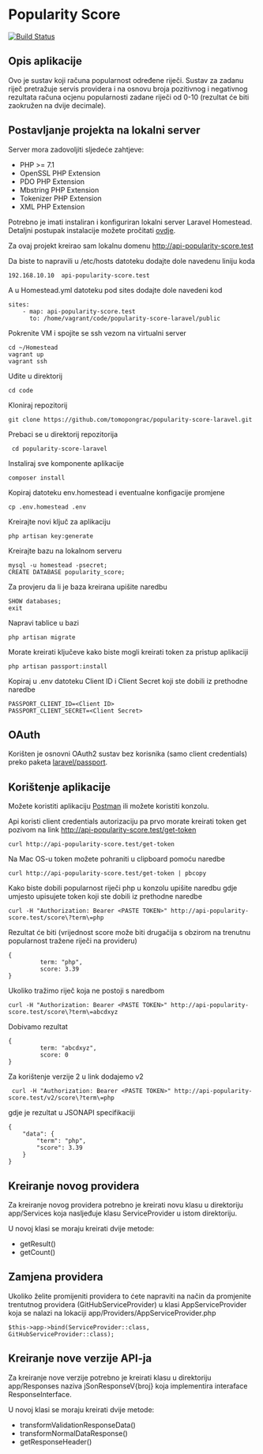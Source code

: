 # Popularity Score

<p>
<a href="https://travis-ci.org/tomopongrac/popularity-score-laravel"><img src="https://travis-ci.org/tomopongrac/popularity-score-laravel.svg" alt="Build Status"></a>

## Opis aplikacije

Ovo je sustav koji računa popularnost određene riječi. Sustav za zadanu riječ pretražuje servis providera i na osnovu broja pozitivnog i negativnog rezultata računa ocjenu popularnosti zadane riječi od 0-10 (rezultat će biti zaokružen na dvije decimale).

## Postavljanje projekta na lokalni server

Server mora zadovoljiti sljedeće zahtjeve:

* PHP >= 7.1
* OpenSSL PHP Extension
* PDO PHP Extension
* Mbstring PHP Extension
* Tokenizer PHP Extension
* XML PHP Extension

Potrebno je imati instaliran i konfiguriran lokalni server Laravel Homestead. Detaljni postupak instalacije možete pročitati [ovdje](https://laravel.com/docs/5.4/homestead#installation-and-setup).

Za ovaj projekt kreirao sam lokalnu domenu http://api-popularity-score.test

Da biste to napravili u /etc/hosts datoteku dodajte dole navedenu liniju koda

    192.168.10.10  api-popularity-score.test

A u Homestead.yml datoteku pod sites dodajte dole navedeni kod

    sites:
        - map: api-popularity-score.test
          to: /home/vagrant/code/popularity-score-laravel/public

Pokrenite VM i spojite se ssh vezom na virtualni server

    cd ~/Homestead
    vagrant up
    vagrant ssh

Uđite u direktorij

    cd code

Kloniraj repozitorij

    git clone https://github.com/tomopongrac/popularity-score-laravel.git

Prebaci se u direktorij repozitorija
 
     cd popularity-score-laravel

Instaliraj sve komponente aplikacije

    composer install

Kopiraj datoteku env.homestead i eventualne konfigacije promjene

    cp .env.homestead .env

Kreirajte novi ključ za aplikaciju

    php artisan key:generate

Kreirajte bazu na lokalnom serveru

    mysql -u homestead -psecret;
    CREATE DATABASE popularity_score;

Za provjeru da li je baza kreirana upišite naredbu

    SHOW databases;
    exit

Napravi tablice u bazi

    php artisan migrate

Morate kreirati ključeve kako biste mogli kreirati token za pristup aplikaciji

    php artisan passport:install

Kopiraj u .env datoteku Client ID i Client Secret koji ste dobili iz prethodne naredbe

    PASSPORT_CLIENT_ID=<Client ID>
    PASSPORT_CLIENT_SECRET=<Client Secret>

## OAuth

Korišten je osnovni OAuth2 sustav bez korisnika (samo client credentials) preko paketa [laravel/passport](https://github.com/laravel/passport/tree/3.0).

## Korištenje aplikacije

Možete koristiti aplikaciju [Postman](https://www.getpostman.com) ili možete koristiti konzolu.

Api koristi client credentials autorizaciju pa prvo morate kreirati token get pozivom na link http://api-popularity-score.test/get-token

    curl http://api-popularity-score.test/get-token

Na Mac OS-u token možete  pohraniti u clipboard pomoću naredbe

    curl http://api-popularity-score.test/get-token | pbcopy

Kako biste dobili popularnost riječi php u konzolu upišite naredbu gdje umjesto <PASTE TOKEN> upisujete token koji ste dobili iz prethodne naredbe

    curl -H "Authorization: Bearer <PASTE TOKEN>" http://api-popularity-score.test/score\?term\=php

Rezultat će biti (vrijednost score može biti drugačija s obzirom na trenutnu popularnost tražene riječi na provideru)

    {
             term: "php",
             score: 3.39
    }

Ukoliko tražimo riječ koja ne postoji s naredbom

    curl -H "Authorization: Bearer <PASTE TOKEN>" http://api-popularity-score.test/score\?term\=abcdxyz

Dobivamo rezultat

    {
             term: "abcdxyz",
             score: 0
    }
 
 Za korištenje verzije 2 u link dodajemo v2
 
     curl -H "Authorization: Bearer <PASTE TOKEN>" http://api-popularity-score.test/v2/score\?term\=php

gdje je rezultat u JSONAPI specifikaciji

    {
        "data": {
            "term": "php",
            "score": 3.39
        }
    }

## Kreiranje novog providera

Za kreiranje novog providera potrebno je kreirati novu klasu u direktoriju app/Services koja nasljeđuje klasu ServiceProvider u istom direktoriju.

U novoj klasi se moraju kreirati dvije metode:

* getResult()
* getCount()

## Zamjena providera

Ukoliko želite promijeniti providera to ćete napraviti na način da promjenite trentutnog providera (GitHubServiceProvider) u klasi AppServiceProvider koja se nalazi na lokaciji app/Providers/AppServiceProvider.php

    $this->app->bind(ServiceProvider::class, GitHubServiceProvider::class);

## Kreiranje nove verzije API-ja

Za kreiranje nove verzije potrebno je kreirati klasu u direktoriju app/Responses naziva jSonResponseV{broj} koja implementira interaface ResponseInterface.

U novoj klasi se moraju kreirati dvije metode:

* transformValidationResponseData()
* transformNormalDataResponse()
* getResponseHeader()